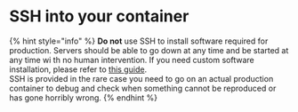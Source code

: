 # SSH into your container

{% hint style="info" %}
**Do not** use SSH to install software required for production. Servers should be able to go down at any time and be started at any time wi th no human intervention. If you need custom software installation, please refer to [this guide](https://docs.mobingi.com/official/tutorials/custom_installation_script).  
SSH is provided in the rare case you need to go on an actual production container to debug and check when something cannot be reproduced or has gone horribly wrong.
{% endhint %}

